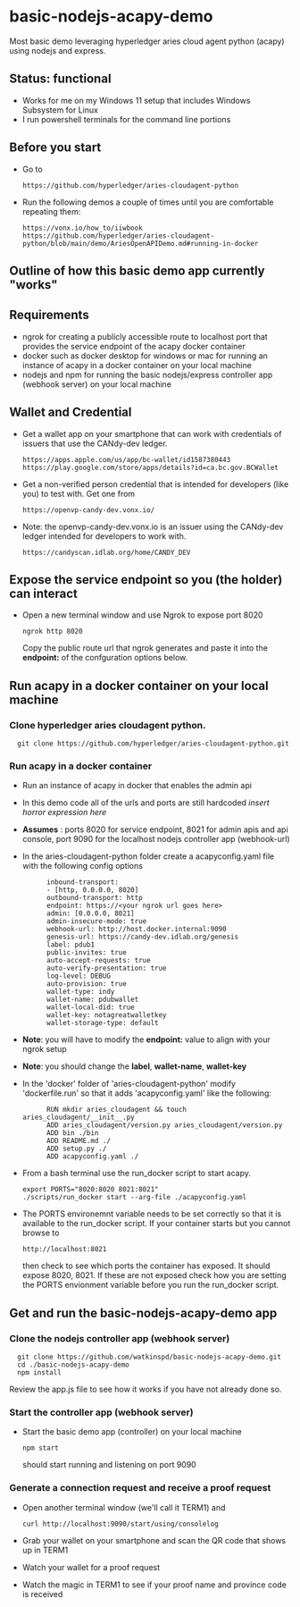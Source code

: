 # basic-nodejs-acapy-demo
  Most basic demo leveraging hyperledger aries cloud agent python (acapy) using nodejs and express.

## Status: functional
- Works for me on my Windows 11 setup that includes Windows Subsystem for Linux
- I run powershell terminals for the command line portions

## Before you start
- Go to

      https://github.com/hyperledger/aries-cloudagent-python

- Run the following demos a couple of times until you are comfortable repeating them:

      https://vonx.io/how_to/iiwbook
      https://github.com/hyperledger/aries-cloudagent-python/blob/main/demo/AriesOpenAPIDemo.md#running-in-docker

## Outline of how this basic demo app currently "works"
## Requirements
- ngrok for creating a publicly accessible route to localhost port that provides the service endpoint of the acapy docker container
- docker such as docker desktop for windows or mac for running an instance of acapy in a docker container on your local machine
- nodejs and npm for running the basic nodejs/express controller app (webhook server) on your local machine

## Wallet and Credential
- Get a wallet app on your smartphone that can work with credentials of issuers that use the CANdy-dev ledger.

      https://apps.apple.com/us/app/bc-wallet/id1587380443
      https://play.google.com/store/apps/details?id=ca.bc.gov.BCWallet

- Get a non-verified person credential that is intended for developers (like you) to test with. Get one from

      https://openvp-candy-dev.vonx.io/

- Note: the openvp-candy-dev.vonx.io is an issuer using the CANdy-dev ledger intended for developers to work with.

      https://candyscan.idlab.org/home/CANDY_DEV

## Expose the service endpoint so you (the holder) can interact
- Open a new terminal window and use Ngrok to expose port 8020

      ngrok http 8020

  Copy the public route url that ngrok generates and paste it into the **endpoint:** of the confguration options below.

## Run acapy in a docker container on your local machine
### Clone hyperledger aries cloudagent python.

      git clone https://github.com/hyperledger/aries-cloudagent-python.git

### Run acapy in a docker container
- Run an instance of acapy in docker that enables the admin api
- In this demo code all of the urls and ports are still hardcoded *insert horror expression here*
- **Assumes** : ports 8020 for service endpoint, 8021 for admin apis and api console, port 9090 for the localhost nodejs controller app (webhook-url)
- In the aries-cloudagent-python folder create a acapyconfig.yaml file with the following config options

            inbound-transport:
            - [http, 0.0.0.0, 8020]
            outbound-transport: http
            endpoint: https://<your ngrok url goes here>
            admin: [0.0.0.0, 8021]
            admin-insecure-mode: true
            webhook-url: http://host.docker.internal:9090
            genesis-url: https://candy-dev.idlab.org/genesis
            label: pdub1
            public-invites: true
            auto-accept-requests: true
            auto-verify-presentation: true
            log-level: DEBUG
            auto-provision: true
            wallet-type: indy
            wallet-name: pdubwallet
            wallet-local-did: true
            wallet-key: notagreatwalletkey
            wallet-storage-type: default

- **Note**: you will have to modify the **endpoint:** value to align with your ngrok setup
- **Note**: you should change the **label**, **wallet-name**, **wallet-key**
- In the 'docker' folder of 'aries-cloudagent-python' modify 'dockerfile.run' so that it adds 'acapyconfig.yaml' like the following:

            RUN mkdir aries_cloudagent && touch aries_cloudagent/__init__.py
            ADD aries_cloudagent/version.py aries_cloudagent/version.py
            ADD bin ./bin
            ADD README.md ./
            ADD setup.py ./
            ADD acapyconfig.yaml ./

- From a bash terminal use the run_docker script to start acapy.

      export PORTS="8020:8020 8021:8021"
      ./scripts/run_docker start --arg-file ./acapyconfig.yaml

- The PORTS environemnt variable needs to be set correctly so that it is available to the run_docker script. If your container starts but you cannot browse to

      http://localhost:8021

  then check to see which ports the container has exposed. It should expose 8020, 8021. If these are not exposed check how you are setting the PORTS envionment variable before you run the run_docker script.

## Get and run the basic-nodejs-acapy-demo app
### Clone the nodejs controller app (webhook server)

      git clone https://github.com/watkinspd/basic-nodejs-acapy-demo.git
      cd ./basic-nodejs-acapy-demo
      npm install
  Review the app.js file to see how it works if you have not already done so.

### Start the controller app (webhook server)
- Start the basic demo app (controller) on your local machine

      npm start
  should start running and listening on port 9090

### Generate a connection request and receive a proof request
- Open another terminal window (we'll call it TERM1) and

      curl http://localhost:9090/start/using/consolelog

- Grab your wallet on your smartphone and scan the QR code that shows up in TERM1
- Watch your wallet for a proof request
- Watch the magic in TERM1 to see if your proof name and province code is received
